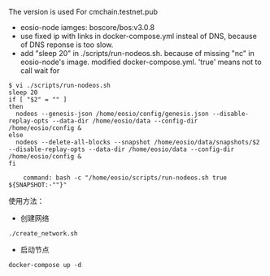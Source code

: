 The version is used For cmchain.testnet.pub
 
- eosio-node iamges: boscore/bos:v3.0.8  
- use fixed ip with links in docker-compose.yml insteal of DNS, because of DNS reponse is too slow.  
- add "sleep 20" in ./scripts/run-nodeos.sh. because of missing "nc" in eosio-node's image.  modified docker-compose.yml. 'true' means not to call wait for  
``` 
$ vi ./scripts/run-nodeos.sh   
sleep 20
if [ "$2" = "" ]
then
  nodeos --genesis-json /home/eosio/config/genesis.json --disable-replay-opts --data-dir /home/eosio/data --config-dir /home/eosio/config &
else
  nodeos --delete-all-blocks --snapshot /home/eosio/data/snapshots/$2 --disable-replay-opts --data-dir /home/eosio/data --config-dir /home/eosio/config &
fi
```  
```
    command: bash -c "/home/eosio/scripts/run-nodeos.sh true  ${SNAPSHOT:-""}"

```

使用方法：
- 创建网络
```
./create_network.sh
```
- 启动节点
```
docker-compose up -d
```


